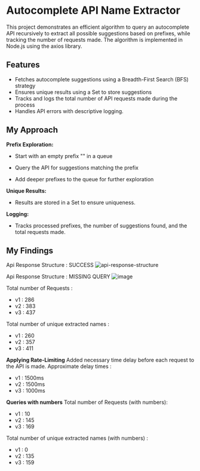 # Autocomplete API Name Extractor 
This project demonstrates an efficient algorithm to query an autocomplete API recursively to extract all possible suggestions based on prefixes, while tracking the number of requests made. The algorithm is implemented in Node.js using the axios library.
## Features

- Fetches autocomplete suggestions using a Breadth-First Search (BFS) strategy
- Ensures unique results using a Set to store suggestions
- Tracks and logs the total number of API requests made during the process
- Handles API errors with descriptive logging.



## My Approach
**Prefix Exploration:**

- Start with an empty prefix "" in a queue

- Query the API for suggestions matching the prefix

- Add deeper prefixes to the queue for further exploration

**Unique Results:**

- Results are stored in a Set to ensure uniqueness.

**Logging:**

- Tracks processed prefixes, the number of suggestions found, and the total requests made.
## My Findings
Api Response Structure : SUCCESS
![api-response-structure](https://github.com/user-attachments/assets/b59b7a2f-0efe-4d93-acdd-12dd50352501)

Api Response Structure : MISSING QUERY
![image](https://github.com/user-attachments/assets/eebb9945-66cb-403e-956b-8440ada8b940)

Total number of Requests : 
- v1 : 286
- v2 : 383
- v3 : 437

Total number of unique extracted names : 
- v1 : 260
- v2 : 357
- v3 : 411

**Applying Rate-Limiting**
Added necessary time delay before each request to the API is made. Approximate delay times :
- v1 : 1500ms
- v2 : 1500ms
- v3 : 1000ms
  
**Queries with numbers**
Total number of Requests (with numbers): 
- v1 : 10
- v2 : 145
- v3 : 169

Total number of unique extracted names (with numbers) : 
- v1 : 0
- v2 : 135
- v3 : 159
